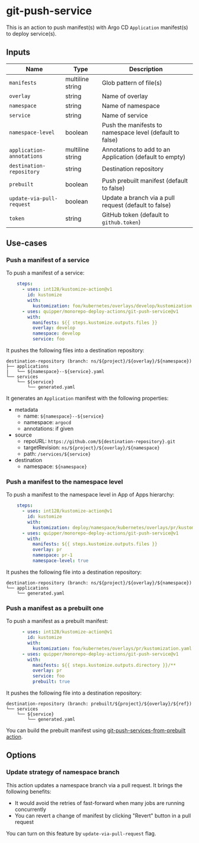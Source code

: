 # git-push-service

This is an action to push manifest(s) with Argo CD `Application` manifest(s) to deploy service(s).


## Inputs

Name | Type | Description
-----|------|------------
`manifests` | multiline string | Glob pattern of file(s)
`overlay` | string | Name of overlay
`namespace` | string | Name of namespace
`service` | string | Name of service
`namespace-level` | boolean | Push the manifests to namespace level (default to false)
`application-annotations` | multiline string | Annotations to add to an Application (default to empty)
`destination-repository` | string | Destination repository
`prebuilt` | boolean | Push prebuilt manifest (default to false)
`update-via-pull-request` | boolean | Update a branch via a pull request (default to false)
`token` | string | GitHub token (default to `github.token`)


## Use-cases

### Push a manifest of a service

To push a manifest of a service:

```yaml
    steps:
      - uses: int128/kustomize-action@v1
        id: kustomize
        with:
          kustomization: foo/kubernetes/overlays/develop/kustomization.yaml
      - uses: quipper/monorepo-deploy-actions/git-push-service@v1
        with:
          manifests: ${{ steps.kustomize.outputs.files }}
          overlay: develop
          namespace: develop
          service: foo
```

It pushes the following files into a destination repository:

```
destination-repository (branch: ns/${project}/${overlay}/${namespace})
├── applications
|   └── ${namespace}--${service}.yaml
└── services
    └── ${service}
        └── generated.yaml
```

It generates an `Application` manifest with the following properties:

- metadata
  - name: `${namespace}--${service}`
  - namespace: `argocd`
  - annotations: if given
- source
  - repoURL: `https://github.com/${destination-repository}.git`
  - targetRevision: `ns/${project}/${overlay}/${namespace}`
  - path: `/services/${service}`
- destination
  - namespace: `${namespace}`


### Push a manifest to the namespace level

To push a manifest to the namespace level in App of Apps hierarchy:

```yaml
    steps:
      - uses: int128/kustomize-action@v1
        id: kustomize
        with:
          kustomization: deploy/namespace/kubernetes/overlays/pr/kustomization.yaml
      - uses: quipper/monorepo-deploy-actions/git-push-service@v1
        with:
          manifests: ${{ steps.kustomize.outputs.files }}
          overlay: pr
          namespace: pr-1
          namespace-level: true
```

It pushes the following file into a destination repository:

```
destination-repository (branch: ns/${project}/${overlay}/${namespace})
└── applications
    └── generated.yaml
```


### Push a manifest as a prebuilt one

To push a manifest as a prebuilt manifest:

```yaml
      - uses: int128/kustomize-action@v1
        id: kustomize
        with:
          kustomization: foo/kubernetes/overlays/pr/kustomization.yaml
      - uses: quipper/monorepo-deploy-actions/git-push-service@v1
        with:
          manifests: ${{ steps.kustomize.outputs.directory }}/**
          overlay: pr
          service: foo
          prebuilt: true
```

It pushes the following file into a destination repository:

```
destination-repository (branch: prebuilt/${project}/${overlay}/${ref})
└── services
    └── ${service}
        └── generated.yaml
```

You can build the prebuilt manifest using [git-push-services-from-prebuilt action](../git-push-services-from-prebuilt).


## Options

### Update strategy of namespace branch

This action updates a namespace branch via a pull request.
It brings the following benefits:

- It would avoid the retries of fast-forward when many jobs are running concurrently
- You can revert a change of manifest by clicking "Revert" button in a pull request

You can turn on this feature by `update-via-pull-request` flag.
